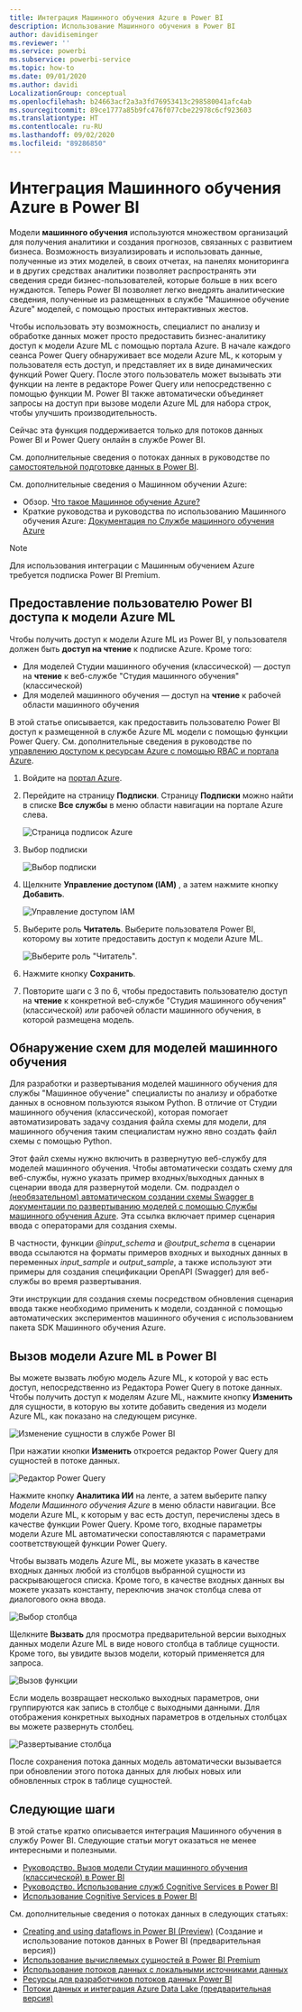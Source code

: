 ```yaml
---
title: Интеграция Машинного обучения Azure в Power BI
description: Использование Машинного обучения в Power BI
author: davidiseminger
ms.reviewer: ''
ms.service: powerbi
ms.subservice: powerbi-service
ms.topic: how-to
ms.date: 09/01/2020
ms.author: davidi
LocalizationGroup: conceptual
ms.openlocfilehash: b24663acf2a3a3fd76953413c298580041afc4ab
ms.sourcegitcommit: 89ce1777a85b9fc476f077cbe22978c6cf923603
ms.translationtype: HT
ms.contentlocale: ru-RU
ms.lasthandoff: 09/02/2020
ms.locfileid: "89286850"
---
```

# <a name="azure-machine-learning-integration-in-power-bi"></a>Интеграция Машинного обучения Azure в Power BI

Модели **машинного обучения** используются множеством организаций для получения аналитики и создания прогнозов, связанных с развитием бизнеса. Возможность визуализировать и использовать данные, полученные из этих моделей, в своих отчетах, на панелях мониторинга и в других средствах аналитики позволяет распространять эти сведения среди бизнес-пользователей, которые больше в них всего нуждаются.  Теперь Power BI позволяет легко внедрять аналитические сведения, полученные из размещенных в службе "Машинное обучение Azure" моделей, с помощью простых интерактивных жестов.

Чтобы использовать эту возможность, специалист по анализу и обработке данных может просто предоставить бизнес-аналитику доступ к модели Azure ML с помощью портала Azure.  В начале каждого сеанса Power Query обнаруживает все модели Azure ML, к которым у пользователя есть доступ, и представляет их в виде динамических функций Power Query.  После этого пользователь может вызывать эти функции на ленте в редакторе Power Query или непосредственно с помощью функции M. Power BI также автоматически объединяет запросы на доступ при вызове модели Azure ML для набора строк, чтобы улучшить производительность.

Сейчас эта функция поддерживается только для потоков данных Power BI и Power Query онлайн в службе Power BI.

См. дополнительные сведения о потоках данных в руководстве по [самостоятельной подготовке данных в Power BI](service-dataflows-overview.md).

См. дополнительные сведения о Машинном обучении Azure:

- Обзор.  [Что такое Машинное обучение Azure?](https://docs.microsoft.com/azure/machine-learning/service/overview-what-is-azure-ml)
- Краткие руководства и руководства по использованию Машинного обучения Azure:  [Документация по Службе машинного обучения Azure](https://docs.microsoft.com/azure/machine-learning/)

> [!NOTE]
> Для использования интеграции с Машинным обучением Azure требуется подписка Power BI Premium.

## <a name="granting-access-to-the-azure-ml-model-to-a-power-bi-user"></a>Предоставление пользователю Power BI доступа к модели Azure ML

Чтобы получить доступ к модели Azure ML из Power BI, у пользователя должен быть **доступ на чтение** к подписке Azure.  Кроме того:

- Для моделей Студии машинного обучения (классической) — доступ на **чтение** к веб-службе "Студия машинного обучения" (классической)
- Для моделей машинного обучения — доступ на **чтение** к рабочей области машинного обучения

В этой статье описывается, как предоставить пользователю Power BI доступ к размещенной в службе Azure ML модели с помощью функции Power Query.  См. дополнительные сведения в руководстве по [управлению доступом к ресурсам Azure с помощью RBAC и портала Azure](https://docs.microsoft.com/azure/role-based-access-control/role-assignments-portal).

1. Войдите на [портал Azure](https://portal.azure.com).

2. Перейдите на страницу **Подписки**. Страницу **Подписки** можно найти в списке **Все службы** в меню области навигации на портале Azure слева.

    ![Страница подписок Azure](media/service-machine-learning-integration/machine-learning-integration_01.png)

3. Выбор подписки

    ![Выбор подписки](media/service-machine-learning-integration/machine-learning-integration_02.png)

4. Щелкните **Управление доступом (IAM)** , а затем нажмите кнопку **Добавить**.

    ![Управление доступом IAM](media/service-machine-learning-integration/machine-learning-integration_03.png)

5. Выберите роль **Читатель**. Выберите пользователя Power BI, которому вы хотите предоставить доступ к модели Azure ML.

    ![Выберите роль "Читатель".](media/service-machine-learning-integration/machine-learning-integration_04.png)

6. Нажмите кнопку **Сохранить**.

7. Повторите шаги с 3 по 6, чтобы предоставить пользователю доступ на **чтение** к конкретной веб-службе "Студия машинного обучения" (классической) *или* рабочей области машинного обучения, в которой размещена модель.


## <a name="schema-discovery-for-machine-learning-models"></a>Обнаружение схем для моделей машинного обучения

Для разработки и развертывания моделей машинного обучения для службы "Машинное обучение" специалисты по анализу и обработке данных в основном пользуются языком Python.  В отличие от Студии машинного обучения (классической), которая помогает автоматизировать задачу создания файла схемы для модели, для машинного обучения таким специалистам нужно явно создать файл схемы с помощью Python.

Этот файл схемы нужно включить в развернутую веб-службу для моделей машинного обучения. Чтобы автоматически создать схему для веб-службы, нужно указать пример входных/выходных данных в сценарии ввода для развернутой модели. См. подраздел о [(необязательном) автоматическом создании схемы Swagger в документации по развертыванию моделей с помощью Службы машинного обучения Azure](https://docs.microsoft.com/azure/machine-learning/how-to-deploy-advanced-entry-script#power-bi-compatible-endpoint). Эта ссылка включает пример сценария ввода с операторами для создания схемы. 

В частности, функции *\@input_schema* и *\@output_schema* в сценарии ввода ссылаются на форматы примеров входных и выходных данных в переменных *input_sample* и *output_sample*, а также используют эти примеры для создания спецификации OpenAPI (Swagger) для веб-службы во время развертывания.

Эти инструкции для создания схемы посредством обновления сценария ввода также необходимо применить к модели, созданной с помощью автоматических экспериментов машинного обучения с использованием пакета SDK Машинного обучения Azure.

## <a name="invoking-the-azure-ml-model-in-power-bi"></a>Вызов модели Azure ML в Power BI

Вы можете вызвать любую модель Azure ML, к которой у вас есть доступ, непосредственно из Редактора Power Query в потоке данных. Чтобы получить доступ к моделям Azure ML, нажмите кнопку **Изменить** для сущности, в которую вы хотите добавить сведения из модели Azure ML, как показано на следующем рисунке.

![Изменение сущности в службе Power BI](media/service-machine-learning-integration/machine-learning-integration_05.png)

При нажатии кнопки **Изменить** откроется редактор Power Query для сущностей в потоке данных.

![Редактор Power Query](media/service-machine-learning-integration/machine-learning-integration_06.png)

Нажмите кнопку **Аналитика ИИ** на ленте, а затем выберите папку _Модели Машинного обучения Azure_ в меню области навигации. Все модели Azure ML, к которым у вас есть доступ, перечислены здесь в качестве функции Power Query. Кроме того, входные параметры модели Azure ML автоматически сопоставляются с параметрами соответствующей функции Power Query.

Чтобы вызвать модель Azure ML, вы можете указать в качестве входных данных любой из столбцов выбранной сущности из раскрывающегося списка. Кроме того, в качестве входных данных вы можете указать константу, переключив значок столбца слева от диалогового окна ввода.

![Выбор столбца](media/service-machine-learning-integration/machine-learning-integration_07.png)

Щелкните **Вызвать** для просмотра предварительной версии выходных данных модели Azure ML в виде нового столбца в таблице сущности. Кроме того, вы увидите вызов модели, который применяется для запроса.

![Вызов функции](media/service-machine-learning-integration/machine-learning-integration_08.png)

Если модель возвращает несколько выходных параметров, они группируются как запись в столбце с выходными данными. Для отображения конкретных выходных параметров в отдельных столбцах вы можете развернуть столбец.

![Развертывание столбца](media/service-machine-learning-integration/machine-learning-integration_09.png)

После сохранения потока данных модель автоматически вызывается при обновлении этого потока данных для любых новых или обновленных строк в таблице сущностей.

## <a name="next-steps"></a>Следующие шаги

В этой статье кратко описывается интеграция Машинного обучения в службу Power BI. Следующие статьи могут оказаться не менее интересными и полезными. 

* [Руководство. Вызов модели Студии машинного обучения (классической) в Power BI](../connect-data/service-tutorial-invoke-machine-learning-model.md)
* [Руководство. Использование служб Cognitive Services в Power BI](../connect-data/service-tutorial-use-cognitive-services.md)
* [Использование Cognitive Services в Power BI](service-cognitive-services.md)

См. дополнительные сведения о потоках данных в следующих статьях:
* [Creating and using dataflows in Power BI (Preview)](service-dataflows-create-use.md) (Создание и использование потоков данных в Power BI (предварительная версия))
* [Использование вычисляемых сущностей в Power BI Premium](service-dataflows-computed-entities-premium.md)
* [Использование потоков данных с локальными источниками данных](service-dataflows-on-premises-gateways.md)
* [Ресурсы для разработчиков потоков данных Power BI](service-dataflows-developer-resources.md)
* [Потоки данных и интеграция Azure Data Lake (предварительная версия)](service-dataflows-azure-data-lake-integration.md)
